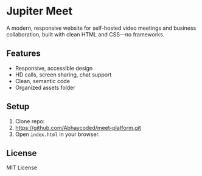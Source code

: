 # Jupiter Meet

A modern, responsive website for self-hosted video meetings and business collaboration, built with clean HTML and CSS—no frameworks.

## Features
- Responsive, accessible design
- HD calls, screen sharing, chat support
- Clean, semantic code
- Organized assets folder

## Setup
1. Clone repo:
2. https://github.com/Abhaycoded/meet-platform.git
3. Open `index.html` in your browser.
## License
MIT License
